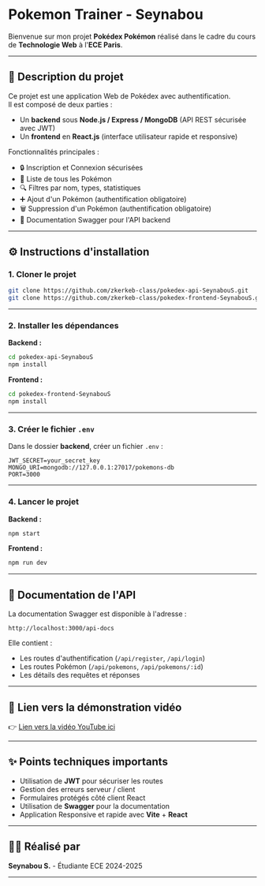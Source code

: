 # Pokemon Trainer - Seynabou

Bienvenue sur mon projet **Pokédex Pokémon** réalisé dans le cadre du cours de **Technologie Web** à l'**ECE Paris**.

---

## 🚀 Description du projet

Ce projet est une application Web de Pokédex avec authentification.  
Il est composé de deux parties :
- Un **backend** sous **Node.js / Express / MongoDB** (API REST sécurisée avec JWT)
- Un **frontend** en **React.js** (interface utilisateur rapide et responsive)

Fonctionnalités principales :
- 🔒 Inscription et Connexion sécurisées
- 📃 Liste de tous les Pokémon
- 🔍 Filtres par nom, types, statistiques
- ➕ Ajout d'un Pokémon (authentification obligatoire)
- 🗑️ Suppression d'un Pokémon (authentification obligatoire)
- 📖 Documentation Swagger pour l'API backend

---

## ⚙️ Instructions d'installation

### 1. Cloner le projet

```bash
git clone https://github.com/zkerkeb-class/pokedex-api-SeynabouS.git
git clone https://github.com/zkerkeb-class/pokedex-frontend-SeynabouS.git
```

---

### 2. Installer les dépendances

**Backend :**

```bash
cd pokedex-api-SeynabouS
npm install
```

**Frontend :**

```bash
cd pokedex-frontend-SeynabouS
npm install
```

---

### 3. Créer le fichier `.env`

Dans le dossier **backend**, créer un fichier `.env` :

```dotenv
JWT_SECRET=your_secret_key
MONGO_URI=mongodb://127.0.0.1:27017/pokemons-db
PORT=3000
```

---

### 4. Lancer le projet

**Backend :**

```bash
npm start
```

**Frontend :**

```bash
npm run dev
```

---

## 🧹 Documentation de l'API

La documentation Swagger est disponible à l'adresse :

```
http://localhost:3000/api-docs
```

Elle contient :
- Les routes d'authentification (`/api/register`, `/api/login`)
- Les routes Pokémon (`/api/pokemons`, `/api/pokemons/:id`)
- Les détails des requêtes et réponses

---

## 🎥 Lien vers la démonstration vidéo

👉 [Lien vers la vidéo YouTube ici](https://www.youtube.com/watch?v=AcGhi0nzOQ0) 

---

## ✨ Points techniques importants

- Utilisation de **JWT** pour sécuriser les routes
- Gestion des erreurs serveur / client
- Formulaires protégés côté client React
- Utilisation de **Swagger** pour la documentation
- Application Responsive et rapide avec **Vite** + **React**

---

## 👩‍💻 Réalisé par

**Seynabou S.** - Étudiante ECE 2024-2025

---

